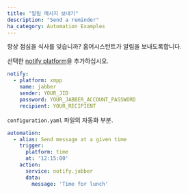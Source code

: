 ```yaml
---
title: "알림 메시지 보내기"
description: "Send a reminder"
ha_category: Automation Examples
---
```


항상 점심을 식사를 잊습니까? 홈어시스턴트가 알림을 보내도록합니다.

선택한 [notify platform](/integrations/notify/)을 추가하십시오.

```yaml
notify:
  - platform: xmpp
    name: jabber
    sender: YOUR_JID
    password: YOUR_JABBER_ACCOUNT_PASSWORD
    recipient: YOUR_RECIPIENT
```

`configuration.yaml` 파일의 자동화 부분.

```yaml
automation:
  - alias: Send message at a given time
    trigger:
      platform: time
      at: '12:15:00'
    action:
      service: notify.jabber
      data:
        message: 'Time for lunch'
```

